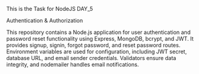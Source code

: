 This is the Task for NodeJS DAY_5

Authentication & Authorization

This repository contains a Node.js application for user authentication and password reset functionality using Express, MongoDB, bcrypt, and JWT. It provides signup, signin, forgot password, and reset password routes. Environment variables are used for configuration, including JWT secret, database URL, and email sender credentials. Validators ensure data integrity, and nodemailer handles email notifications.